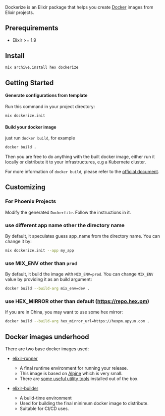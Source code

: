 Dockerize is an Elixir package that helps you create [Docker] images from Elixir projects.

## Prerequirements

* Elixir >= 1.9

## Install

```sh
mix archive.install hex dockerize
```
## Getting Started

#### Generate configurations from template

Run this command in your project directory:

```sh
mix dockerize.init
```

#### Build your docker image

just run `docker build`, for example

```sh
docker build .
```

Then you are free to do anything with the built docker image, either run it locally or distribute it to your infrastructures, e.g a Kubernete cluster.

For more information of `docker build`, please refer to the [official document](https://docs.docker.com/engine/reference/builder/).

## Customizing

### For Phoenix Projects

Modify the generated `Dockerfile`. Follow the instructions in it.


### use different app name other the directory name

By default, it speculates guess app_name from the directory name. You can change it by:

```sh
mix dockerize.init --app my_app
```

### use MIX_ENV other than `prod`

By default, it build the image with `MIX_ENV=prod`. You can change `MIX_ENV` value by providing it as an build argument:

```sh
docker build --build-arg mix_env=dev .
```

### use HEX_MIRROR other than default (https://repo.hex.pm)

If you are in China, you may want to use some hex mirror:

```sh
docker build --build-arg hex_mirror_url=https://hexpm.upyun.com .
```

## Docker images underhood

There are two base docker images used:

* [elixir-runner](https://hub.docker.com/r/qhwa/elixir-runner)
  * A final runtime environment for running your release.
  * This image is based on [Alpine] which is very small.
  * There are [some useful utility tools](https://github.com/qhwa/docker-elixir-runner#features) installed out of the box.

* [elixir-builder](https://hub.docker.com/r/qhwa/elixir-builder)
  * A build-time environment
  * Used for building the final minimum docker image to distribute.
  * Suitable for CI/CD uses.

[Docker]: https://www.docker.com
[Alpine]: https://alpinelinux.org

